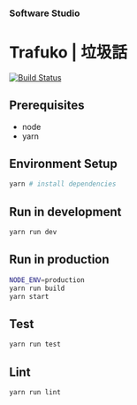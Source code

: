 ### Software Studio
# Trafuko | 垃圾話

[![Build Status](https://travis-ci.com/chengscott/Trafuko-Web.svg?token=6qy6kyyaykPzLdMZwRRn&branch=master)](https://travis-ci.com/chengscott/Trafuko-Web)

## Prerequisites

* node
* yarn

## Environment Setup

```bash
yarn # install dependencies
```

## Run in development

```bash
yarn run dev
```

## Run in production

```bash
NODE_ENV=production
yarn run build
yarn start
```

## Test

```bash
yarn run test
```

## Lint

```bash
yarn run lint
```
